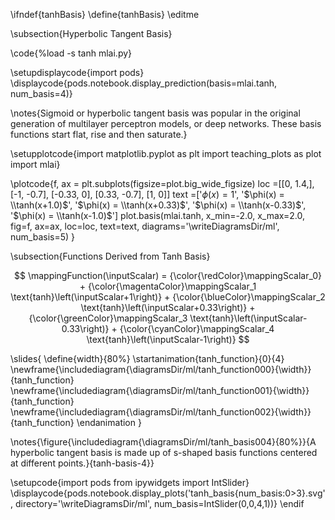 \ifndef{tanhBasis}
\define{tanhBasis}
\editme

\subsection{Hyperbolic Tangent Basis}

\code{%load -s tanh mlai.py}

\setupdisplaycode{import pods}
\displaycode{pods.notebook.display_prediction(basis=mlai.tanh, num_basis=4)}

\notes{Sigmoid or hyperbolic tangent basis was popular in the original generation of multilayer perceptron models, or deep networks. These basis functions start flat, rise and then saturate.}

\setupplotcode{import matplotlib.pyplot as plt
import teaching_plots as plot
import mlai}

\plotcode{f, ax = plt.subplots(figsize=plot.big_wide_figsize)
loc =[[0, 1.4,],
      [-1, -0.7],
      [-0.33, 0],
      [0.33, -0.7],
      [1, 0]]
text =['$\phi(x) = 1$',
       '$\phi(x) = \\tanh(x+1.0)$',
       '$\phi(x) = \\tanh(x+0.33)$',
       '$\phi(x) = \\tanh(x-0.33)$',
       '$\phi(x) = \\tanh(x-1.0)$']
plot.basis(mlai.tanh, x_min=-2.0, x_max=2.0,
           fig=f, ax=ax, loc=loc, text=text,
           diagrams='\writeDiagramsDir/ml',
           num_basis=5)
}

\subsection{Functions Derived from Tanh Basis}

$$
\mappingFunction(\inputScalar) = {\color{\redColor}\mappingScalar_0}   + {\color{\magentaColor}\mappingScalar_1 \text{tanh}\left(\inputScalar+1\right)}  + {\color{\blueColor}\mappingScalar_2 \text{tanh}\left(\inputScalar+0.33\right)}  + {\color{\greenColor}\mappingScalar_3 \text{tanh}\left(\inputScalar-0.33\right)} + {\color{\cyanColor}\mappingScalar_4 \text{tanh}\left(\inputScalar-1\right)}
$$

\slides{
\define{width}{80%}
\startanimation{tanh_function}{0}{4}
\newframe{\includediagram{\diagramsDir/ml/tanh_function000}{\width}}{tanh_function}
\newframe{\includediagram{\diagramsDir/ml/tanh_function001}{\width}}{tanh_function}
\newframe{\includediagram{\diagramsDir/ml/tanh_function002}{\width}}{tanh_function}
\endanimation
}

\notes{\figure{\includediagram{\diagramsDir/ml/tanh_basis004}{80%}}{A hyperbolic tangent basis is made up of s-shaped basis functions centered at different points.}{tanh-basis-4}}

\setupcode{import pods
from ipywidgets import IntSlider}
\displaycode{pods.notebook.display_plots('tanh_basis{num_basis:0>3}.svg', 
                            directory='\writeDiagramsDir/ml', 
							num_basis=IntSlider(0,0,4,1))}
\endif
